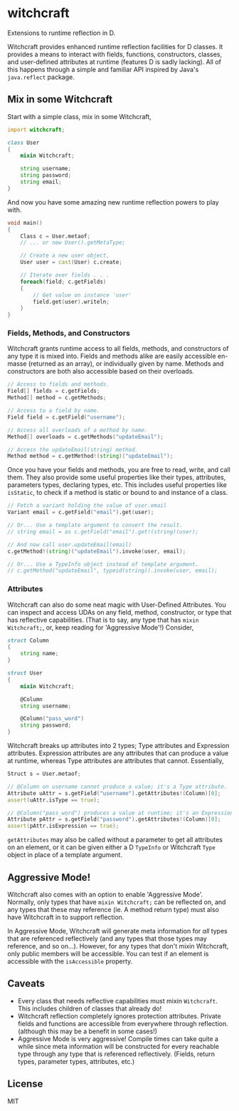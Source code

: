 # witchcraft
Extensions to runtime reflection in D.

Witchcraft provides enhanced runtime reflection facilities for D classes. It provides a means to interact with fields, functions, constructors, classes, and user-defined attributes at runtime (features D is sadly lacking). All of this happens through a simple and familiar API inspired by Java's `java.reflect` package.

## Mix in some Witchcraft

Start with a simple class, mix in some Witchcraft,

```d
import witchcraft;

class User
{
    mixin Witchcraft;

    string username;
    string password;
    string email;
}
```

And now you have some amazing new runtime reflection powers to play with.

```d
void main()
{
    Class c = User.metaof;
    // ... or new User().getMetaType;

    // Create a new user object,
    User user = cast(User) c.create;

    // Iterate over fields . . .
    foreach(field; c.getFields)
    {
        // Get value on instance 'user'
        field.get(user).writeln;
    }
}
```

### Fields, Methods, and Constructors

Witchcraft grants runtime access to all fields, methods, and constructors of any type it is mixed into. Fields and methods alike are easily accessible en-masse (returned as an array), or individually given by name. Methods and constructors are both also accessible based on their overloads.

```d
// Access to fields and methods.
Field[] fields = c.getFields;
Method[] method = c.getMethods;

// Access to a field by name.
Field field = c.getField("username");

// Access all overloads of a method by name.
Method[] overloads = c.getMethods("updateEmail");

// Access the updateEmail(string) method.
Method method = c.getMethod!(string)("updateEmail");
```

Once you have your fields and methods, you are free to read, write, and call them. They also provide some useful properties like their types, attributes, parameters types, declaring types, etc. This includes useful properties like `isStatic`, to check if a method is static or bound to and instance of a class.

```d
// Fetch a variant holding the value of user.email
Variant email = c.getField("email").get(user);

// Or... Use a template argument to convert the result.
// string email = as c.getField("email").get!(string)(user);

// And now call user.updateEmail(email)
c.getMethod!(string)("updateEmail").invoke(user, email);

// Or... Use a TypeInfo object instead of template argument.
// c.getMethod("updateEmail", typeid(string)).invoke(user, email);
```

### Attributes

Witchcraft can also do some neat magic with User-Defined Attributes. You can inspect and access UDAs on any field, method, constructor, or type that has reflective capabilities. (That is to say, any type that has `mixin Witchcraft;`, or, keep reading for 'Aggressive Mode'!) Consider,

```d
struct Column
{
    string name;
}

struct User
{
    mixin Witchcraft;

    @Column
    string username;

    @Column("pass_word")
    string password;
}
```

Witchcraft breaks up attributes into 2 types; Type attributes and Expression attributes. Expression attributes are any attributes that can produce a value at runtime, whereas Type attributes are attributes that cannot. Essentially,

```d
Struct s = User.metaof;

// @Column on username cannot produce a value; it's a Type attribute.
Attribute uAttr = s.getField("username").getAttributes!(Column)[0];
assert(uAttr.isType == true);

// @Column("pass_word") produces a value at runtime; it's an Expression attribute.
Attribute pAttr = s.getField("password").getAttributes!(Column)[0];
assert(pAttr.isExpression == true);
```

`getAttributes` may also be called without a parameter to get all attributes on an element, or it can be given either a D `TypeInfo` or Witchcraft `Type` object in place of a template argument.

## Aggressive Mode!

Witchcraft also comes with an option to enable 'Aggressive Mode'. Normally, only types that have `mixin Witchcraft;` can be reflected on, and any types that these may reference (ie. A method return type) must also have Witchcraft in to support reflection.

In Aggressive Mode, Witchcraft will generate meta information for _all_ types that are referenced reflectively (and any types that those types may reference, and so on...). However, for any types that don't mixin Witchcraft, only public members will be accessible. You can test if an element is accessible with the `isAccessible` property.

## Caveats

 - Every class that needs reflective capabilities must mixin `Witchcraft`. This includes children of classes that already do!
 - Witchcraft reflection completely ignores protection attributes. Private fields and functions are accessible from everywhere through reflection. (although this may be a benefit in some cases!)
 - Aggressive Mode is very aggressive! Compile times can take quite a while since meta information will be constructed for every reachable type through any type that is referenced reflectively. (Fields, return types, parameter types, attributes, etc.)

## License

MIT
